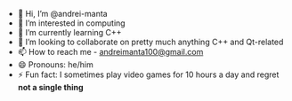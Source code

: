 - 👋 Hi, I’m @andrei-manta
- 👀 I’m interested in computing
- 🌱 I’m currently learning C++
- 💞️ I’m looking to collaborate on pretty much anything C++ and Qt-related
- 📫 How to reach me - andreimanta100@gmail.com
- 😄 Pronouns: he/him
- ⚡ Fun fact: I sometimes play video games for 10 hours a day and regret **not a single thing**

<!---
andrei-manta/andrei-manta is a ✨ special ✨ repository because its `README.md` (this file) appears on your GitHub profile.
You can click the Preview link to take a look at your changes.
--->
